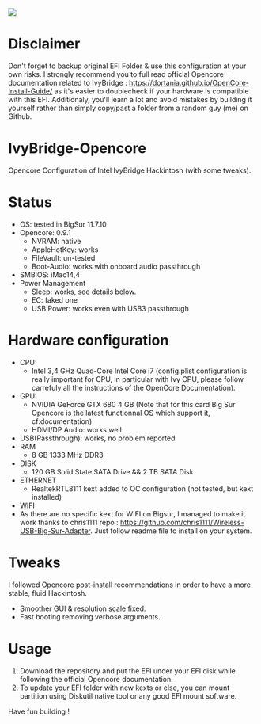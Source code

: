 <img src="https://www.podfeet.com/blog/wp-content/uploads/2022/02/OpenCore-Logo-bg.png"/>

# Disclaimer
Don't forget to backup original EFI Folder & use this configuration at your own risks.
I strongly recommend you to full read official Opencore documentation related to IvyBridge : https://dortania.github.io/OpenCore-Install-Guide/
as it's easier to doublecheck if your hardware is compatible with this EFI. Additionaly, you'll
learn a lot and avoid mistakes by building it yourself rather than simply copy/past a folder from
a random guy (me) on Github.

# IvyBridge-Opencore
Opencore Configuration of Intel IvyBridge Hackintosh (with some tweaks).

# Status

* OS: tested in BigSur 11.7.10
* Opencore: 0.9.1
    * NVRAM: native
    * AppleHotKey: works
    * FileVault: un-tested
    * Boot-Audio: works with onboard audio passthrough
* SMBIOS: iMac14,4
* Power Management
  * Sleep: works, see details below.
  * EC: faked one
  * USB Power: works even with USB3 passthrough

# Hardware configuration

* CPU:
    * Intel 3,4 GHz Quad-Core Intel Core i7 (config.plist configuration is really important for CPU, in particular with Ivy CPU, please follow carrefuly all the instructions of the OpenCore Documentation). 
* GPU:
    * NVIDIA GeForce GTX 680 4 GB (Note that for this card Big Sur Opencore is the latest functionnal OS which support it, cf:documentation)
    * HDMI/DP Audio: works well 
* USB(Passthrough): works, no problem reported
* RAM
  * 8 GB 1333 MHz DDR3
* DISK
  * 120 GB Solid State SATA Drive && 2 TB SATA Disk
* ETHERNET
  * RealtekRTL8111 kext added to OC configuration (not tested, but kext installed)
* WIFI
 * As there are no specific kext for WIFI on Bigsur, I managed to make it work thanks to chris1111 repo : https://github.com/chris1111/Wireless-USB-Big-Sur-Adapter. Just follow readme file to install on your system. 

# Tweaks

I followed Opencore post-install recommendations in order to have a more stable,
fluid Hackintosh.

* Smoother GUI & resolution scale fixed.
* Fast booting removing verbose arguments.

# Usage
1. Download the repository and put the EFI under your EFI disk while following the official Opencore documentation.
2. To update your EFI folder with new kexts or else, you can mount partition using Diskutil native tool or any good
EFI mount software. 

Have fun building !
